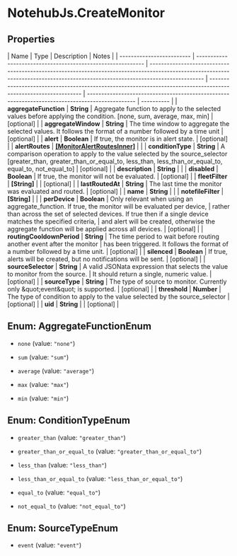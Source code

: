 # NotehubJs.CreateMonitor

## Properties

| Name                      | Type                                                        | Description                                                                                                                                                                     | Notes                                                                                                           |
| ------------------------- | ----------------------------------------------------------- | ------------------------------------------------------------------------------------------------------------------------------------------------------------------------------- | --------------------------------------------------------------------------------------------------------------- | ----------------------------------------------------------------------------------------------- | ---------- |
| **aggregateFunction**     | **String**                                                  | Aggregate function to apply to the selected values before applying the condition. [none, sum, average, max, min]                                                                | [optional]                                                                                                      |
| **aggregateWindow**       | **String**                                                  | The time window to aggregate the selected values. It follows the format of a number followed by a time unit                                                                     | [optional]                                                                                                      |
| **alert**                 | **Boolean**                                                 | If true, the monitor is in alert state.                                                                                                                                         | [optional]                                                                                                      |
| **alertRoutes**           | [**[MonitorAlertRoutesInner]**](MonitorAlertRoutesInner.md) |                                                                                                                                                                                 |
| **conditionType**         | **String**                                                  | A comparison operation to apply to the value selected by the source_selector [greater_than, greater_than_or_equal_to, less_than, less_than_or_equal_to, equal_to, not_equal_to] | [optional]                                                                                                      |
| **description**           | **String**                                                  |                                                                                                                                                                                 |
| **disabled**              | **Boolean**                                                 | If true, the monitor will not be evaluated.                                                                                                                                     | [optional]                                                                                                      |
| **fleetFilter**           | **[String]**                                                |                                                                                                                                                                                 | [optional]                                                                                                      |
| **lastRoutedAt**          | **String**                                                  | The last time the monitor was evaluated and routed.                                                                                                                             | [optional]                                                                                                      |
| **name**                  | **String**                                                  |                                                                                                                                                                                 |
| **notefileFilter**        | **[String]**                                                |                                                                                                                                                                                 |
| **perDevice**             | **Boolean**                                                 | Only relevant when using an aggregate_function. If true, the monitor will be evaluated per device,                                                                              | rather than across the set of selected devices. If true then if a single device matches the specified criteria, | and alert will be created, otherwise the aggregate function will be applied across all devices. | [optional] |
| **routingCooldownPeriod** | **String**                                                  | The time period to wait before routing another event after the monitor                                                                                                          | has been triggered. It follows the format of a number followed by a time unit.                                  | [optional]                                                                                      |
| **silenced**              | **Boolean**                                                 | If true, alerts will be created, but no notifications will be sent.                                                                                                             | [optional]                                                                                                      |
| **sourceSelector**        | **String**                                                  | A valid JSONata expression that selects the value to monitor from the source.                                                                                                   | It should return a single, numeric value.                                                                       | [optional]                                                                                      |
| **sourceType**            | **String**                                                  | The type of source to monitor. Currently only \&quot;event\&quot; is supported.                                                                                                 | [optional]                                                                                                      |
| **threshold**             | **Number**                                                  | The type of condition to apply to the value selected by the source_selector                                                                                                     | [optional]                                                                                                      |
| **uid**                   | **String**                                                  |                                                                                                                                                                                 | [optional]                                                                                                      |

## Enum: AggregateFunctionEnum

- `none` (value: `"none"`)

- `sum` (value: `"sum"`)

- `average` (value: `"average"`)

- `max` (value: `"max"`)

- `min` (value: `"min"`)

## Enum: ConditionTypeEnum

- `greater_than` (value: `"greater_than"`)

- `greater_than_or_equal_to` (value: `"greater_than_or_equal_to"`)

- `less_than` (value: `"less_than"`)

- `less_than_or_equal_to` (value: `"less_than_or_equal_to"`)

- `equal_to` (value: `"equal_to"`)

- `not_equal_to` (value: `"not_equal_to"`)

## Enum: SourceTypeEnum

- `event` (value: `"event"`)
